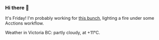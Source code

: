 ### Hi there :wave:

It's Friday! I'm probably working for [this bunch](https://github.com/kohofinancial), lighting a fire under some Acctions workflow.

Weather in Victoria BC: partly cloudy, at +11°C.
